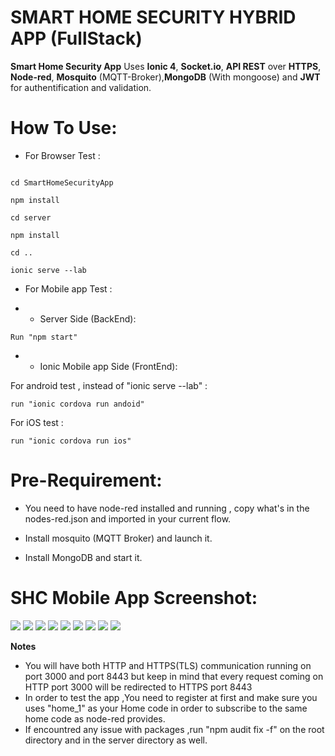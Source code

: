 
  

# SMART HOME SECURITY HYBRID APP (FullStack)

**Smart Home Security App** Uses **Ionic 4**, **Socket.io**, **API REST** over **HTTPS**, **Node-red**, **Mosquito** (MQTT-Broker),**MongoDB** (With mongoose) and **JWT** for authentification and validation.

  

# How To Use:

  

- For Browser Test :

```

cd SmartHomeSecurityApp

npm install 

cd server 

npm install

cd ..

ionic serve --lab

```

- For Mobile app Test :

- - Server Side (BackEnd): <br/>
 ```
Run "npm start"
```
- - Ionic Mobile app Side (FrontEnd):<br/> 


For android test , instead of "ionic serve --lab" :

 ```
run "ionic cordova run andoid" 
```
For iOS test :
``` 
run "ionic cordova run ios"
```

  
  

# Pre-Requirement: <br/>

- You need to have node-red installed and running , copy what's in the nodes-red.json and imported in your current flow. <br/>

- Install mosquito (MQTT Broker) and launch it. <br/>

- Install MongoDB and start it.


# SHC Mobile App Screenshot:<br/>

![](https://i.imgur.com/t10fUoM.png)
![](https://i.imgur.com/Nyn1jFd.png)
![](https://i.imgur.com/kpcfk9b.png)
![](https://i.imgur.com/g5f4wMA.png)
![](https://i.imgur.com/Y1uZRCa.png)
![](https://i.imgur.com/l1MFCRG.png)
![](https://i.imgur.com/pfopP2B.png)
![](https://i.imgur.com/d6iEA7p.png)
![](https://i.imgur.com/ECU7jA5.png)


**Notes**

- You will have both HTTP and HTTPS(TLS) communication running on port 3000 and port 8443 but keep in mind that every request coming on HTTP port 3000 will be redirected to HTTPS port 8443 <br/>
- In order to test the app ,You need to register at first and make sure you uses "home_1" as your Home code in order to subscribe to the same home code as node-red provides.<br/>
- If encountred any issue with packages ,run "npm audit fix -f" on the root directory and in the server directory as well.

  

